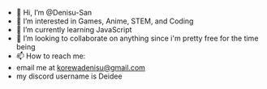 - 👋 Hi, I’m @Denisu-San
- 👀 I’m interested in Games, Anime, STEM, and Coding
- 🌱 I’m currently learning JavaScript
- 💞️ I’m looking to collaborate on anything since i'm pretty free for the time being
- 📫 How to reach me:
- email me at korewadenisu@gmail.com
- my discord username is Deidee


  
<!---
Denisu-San/Denisu-San is a ✨ special ✨ repository because its `README.md` (this file) appears on your GitHub profile.
You can click the Preview link to take a look at your changes.
--->
